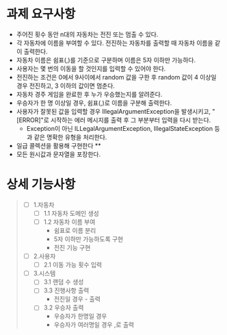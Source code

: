 # 과제 요구사항
- 주어진 횟수 동안 n대의 자동차는 전진 또는 멈출 수 있다.
- 각 자동차에 이름을 부여할 수 있다. 전진하는 자동차를 출력할 때 자동차 이름을 같이 출력한다.
- 자동차 이름은 쉼표(,)를 기준으로 구분하며 이름은 5자 이하만 가능하다.
- 사용자는 몇 번의 이동을 할 것인지를 입력할 수 있어야 한다.
- 전진하는 조건은 0에서 9사이에서 random 값을 구한 후 random 값이 4 이상일 경우 전진하고, 3 이하의 값이면 멈춘다.
- 자동차 경주 게임을 완료한 후 누가 우승했는지를 알려준다.
- 우승자가 한 명 이상일 경우, 쉼표(,)로 이름을 구분해 출력한다.
- 사용자가 잘못된 값을 입력할 경우 IllegalArgumentException을 발생시키고, "[ERROR]"로 시작하는 에러 메시지를 출력 후 그 부분부터 입력을 다시 받는다.
    - Exception이 아닌 ILLegalArgumentException, IllegalStateException 등과 같은 명확한 유형을 처리한다.
- 일급 콜렉션을 활용해 구현한다 **
- 모든 원시값과 문자열을 포장한다.

# 상세 기능사항
> - [ ] 1.자동차
>   - [ ] 1.1 자동차 도메인 생성
>   - [ ] 1.2 자동차 이름 부여
>     - 쉼표로 이름 분리
>     - 5자 이하만 가능하도록 구현
>     - 전진 기능 구현
> - [ ] 2.사용자
>   - [ ] 2.1 이동 가능 횟수 입력
> - [ ] 3.시스템
>   -  [ ] 3.1 랜덤 수 생성
>   -  [ ] 3.3 진행사항 출력 
>     -  전진일 경우 - 출력
>   -  [ ] 3.2 우승자 출력
>     - 우승자가 한명일 경우
>     - 우승자가 여러명일 경우 ,로 출력